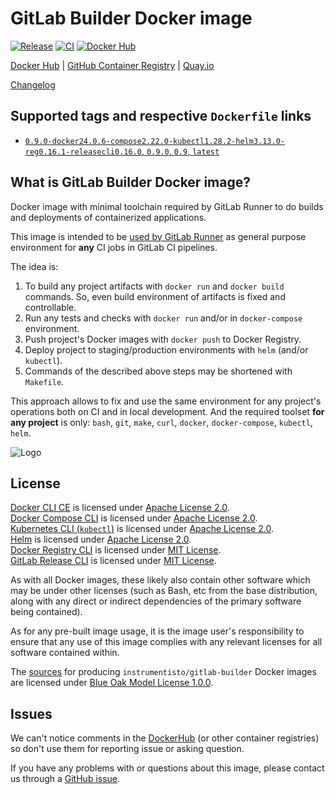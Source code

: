 GitLab Builder Docker image
===========================

[![Release](https://img.shields.io/github/v/release/instrumentisto/gitlab-builder-docker-image "Release")](https://github.com/instrumentisto/gitlab-builder-docker-image/releases)
[![CI](https://github.com/instrumentisto/gitlab-builder-docker-image/workflows/CI/badge.svg?branch=main "CI")](https://github.com/instrumentisto/gitlab-builder-docker-image/actions?query=workflow%3ACI+branch%3Amain)
[![Docker Hub](https://img.shields.io/docker/pulls/instrumentisto/gitlab-builder?label=Docker%20Hub%20pulls "Docker Hub pulls")](https://hub.docker.com/r/instrumentisto/gitlab-builder)

[Docker Hub](https://hub.docker.com/r/instrumentisto/gitlab-builder)
| [GitHub Container Registry](https://github.com/orgs/instrumentisto/packages/container/package/gitlab-builder)
| [Quay.io](https://quay.io/repository/instrumentisto/gitlab-builder)

[Changelog](https://github.com/instrumentisto/gitlab-builder-docker-image/blob/main/CHANGELOG.md)




## Supported tags and respective `Dockerfile` links

- [`0.9.0-docker24.0.6-compose2.22.0-kubectl1.28.2-helm3.13.0-reg0.16.1-releasecli0.16.0`, `0.9.0`, `0.9`, `latest`][d1]




## What is GitLab Builder Docker image?

Docker image with minimal toolchain required by GitLab Runner to do builds and deployments of containerized applications.

This image is intended to be [used by GitLab Runner][1] as general purpose environment for **any** CI jobs in GitLab CI pipelines.

The idea is:
1. To build any project artifacts with `docker run` and `docker build` commands. So, even build environment of artifacts is fixed and controllable.
2. Run any tests and checks with `docker run` and/or in `docker-compose` environment.
3. Push project's Docker images with `docker push` to Docker Registry.
4. Deploy project to staging/production environments with `helm` (and/or `kubectl`).
5. Commands of the described above steps may be shortened with `Makefile`.

This approach allows to fix and use the same environment for any project's operations both on CI and in local development. And the required toolset **for any project** is only: `bash`, `git`, `make`, `curl`, `docker`, `docker-compose`, `kubectl`, `helm`.

![Logo](https://cdn-images-1.medium.com/max/646/1*ZTVAANqTcZaLEeJXN0Y84g.png)




## License

[Docker CLI CE][10] is licensed under [Apache License 2.0][11].  
[Docker Compose CLI][20] is licensed under [Apache License 2.0][21].  
[Kubernetes CLI (`kubectl`)][30] is licensed under [Apache License 2.0][31].  
[Helm][40] is licensed under [Apache License 2.0][41].  
[Docker Registry CLI][50] is licensed under [MIT License][51].  
[GitLab Release CLI][60] is licensed under [MIT License][61].

As with all Docker images, these likely also contain other software which may be under other licenses (such as Bash, etc from the base distribution, along with any direct or indirect dependencies of the primary software being contained).

As for any pre-built image usage, it is the image user's responsibility to ensure that any use of this image complies with any relevant licenses for all software contained within.

The [sources][92] for producing `instrumentisto/gitlab-builder` Docker images are licensed under [Blue Oak Model License 1.0.0][91].




## Issues

We can't notice comments in the [DockerHub] (or other container registries) so don't use them for reporting issue or asking question.

If you have any problems with or questions about this image, please contact us through a [GitHub issue][90].




[DockerHub]: https://hub.docker.com

[1]: https://docs.gitlab.com/ce/ci/docker/using_docker_images.html

[10]: https://github.com/docker/docker-ce/blob/master/components/cli
[11]: https://github.com/docker/docker-ce/blob/master/components/cli/LICENSE

[20]: https://docs.docker.com/compose
[21]: https://github.com/docker/compose/blob/master/LICENSE

[30]: https://kubernetes.io/docs/reference/kubectl/overview
[31]: https://github.com/kubernetes/kubernetes/blob/master/LICENSE

[40]: https://helm.sh
[41]: https://github.com/helm/helm/blob/master/LICENSE

[50]: https://github.com/genuinetools/reg
[51]: https://github.com/genuinetools/reg/blob/master/LICENSE

[60]: https://gitlab.com/gitlab-org/release-cli
[61]: https://gitlab.com/gitlab-org/release-cli/-/blob/master/LICENSE

[90]: https://github.com/instrumentisto/gitlab-builder-docker-image/issues
[91]: https://github.com/instrumentisto/gitlab-builder-docker-image/blob/main/LICENSE.md
[92]: https://github.com/instrumentisto/gitlab-builder-docker-image

[d1]: https://github.com/instrumentisto/gitlab-builder-docker-image/blob/main/Dockerfile
